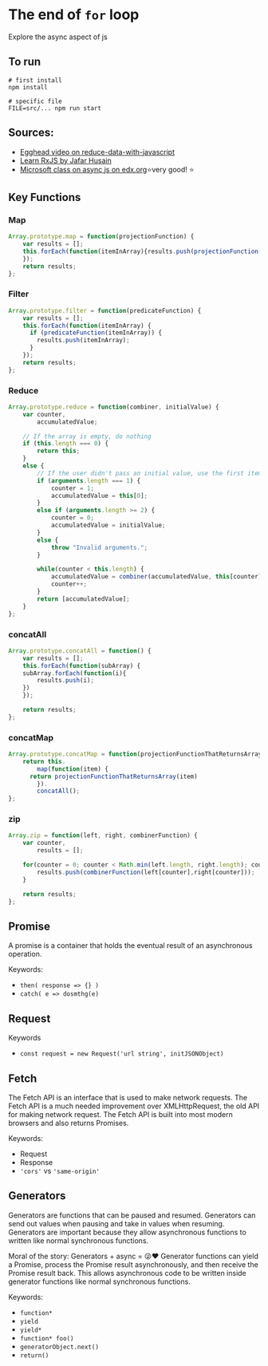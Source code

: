 # The end of `for` loop
Explore the async aspect of js

## To run
```npm
# first install
npm install

# specific file
FILE=src/... npm run start
```

## Sources:
- [Egghead video on reduce-data-with-javascript](https://egghead.io/courses/reduce-data-with-javascript)
- [Learn RxJS by Jafar Husain](http://reactivex.io/learnrx/)
- [Microsoft class on async js on edx.org](https://www.edx.org/course/asynchronous-programming-javascript-microsoft-dev234x)⭐very good! ⭐


## Key Functions

### Map
```js
Array.prototype.map = function(projectionFunction) {
	var results = [];
	this.forEach(function(itemInArray){results.push(projectionFunction(itemInArray))
	});
	return results;
};
```

### Filter
```js
Array.prototype.filter = function(predicateFunction) {
	var results = [];
	this.forEach(function(itemInArray) {
	  if (predicateFunction(itemInArray)) {
		results.push(itemInArray);
	  }
	});
	return results;
};
```

### Reduce
```js
Array.prototype.reduce = function(combiner, initialValue) {
	var counter,
		accumulatedValue;

	// If the array is empty, do nothing
	if (this.length === 0) {
		return this;
	}
	else {
		// If the user didn't pass an initial value, use the first item.
		if (arguments.length === 1) {
			counter = 1;
			accumulatedValue = this[0];
		}
		else if (arguments.length >= 2) {
			counter = 0;
			accumulatedValue = initialValue;
		}
		else {
			throw "Invalid arguments.";
		}

		while(counter < this.length) {
			accumulatedValue = combiner(accumulatedValue, this[counter])
			counter++;
		}
		return [accumulatedValue];
	}
};
```

### concatAll
```js
Array.prototype.concatAll = function() {
	var results = [];
	this.forEach(function(subArray) {
    subArray.forEach(function(i){
    	results.push(i);
    })
	});

	return results;
};
```

### concatMap
```js
Array.prototype.concatMap = function(projectionFunctionThatReturnsArray) {
	return this.
		map(function(item) {
      return projectionFunctionThatReturnsArray(item)
		}).
		concatAll();
};
```

### zip
```js
Array.zip = function(left, right, combinerFunction) {
	var counter,
		results = [];

	for(counter = 0; counter < Math.min(left.length, right.length); counter++) {
		results.push(combinerFunction(left[counter],right[counter]));
	}

	return results;
};
```

## Promise
A promise is a container that holds the eventual result of
an asynchronous operation.

Keywords:
- `then( response => {} )`
- `catch( e => dosmthg(e)`

## Request
Keywords
- `const request = new Request('url string', initJSONObject)`

## Fetch
The Fetch API is an interface that is used to make network requests.
The Fetch API is a much needed improvement over XMLHttpRequest, the old API for making network request. The Fetch API is built into most modern browsers and also returns Promises.

Keywords:
- Request
- Response
- `'cors'` vs `'same-origin'`

## Generators
Generators are functions that can be paused and resumed. 
Generators can send out values when pausing and take in values when resuming.
Generators are important because they allow asynchronous functions to written like normal synchronous functions.

Moral of the story: Generators + async = 😜❤️
Generator functions can yield a Promise, process the Promise result asynchronously, and then receive the Promise result back. 
This allows asynchronous code to be written inside generator functions like normal synchronous functions. 

Keywords:
- `function*`
- `yield`
- `yield*`
- `function* foo()`
- `generatorObject.next()`
- `return()`



